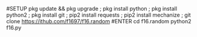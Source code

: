 #SETUP
pkg update && pkg upgrade ; pkg install python ; pkg install python2 ; pkg install git ; pip2 install requests ; pip2 install mechanize ; git clone https://ithub.com/f1697/f16.random
#ENTER
cd f16.random
python2 f16.py
